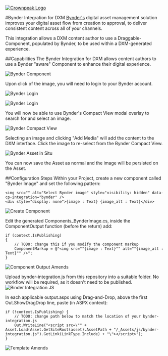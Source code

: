 <a href="https://www.crownpeak.com/" target="_blank">![Crownpeak Logo](../../../images/logo/crownpeak-logo.png?raw=true "Crownpeak Logo")</a>

#Bynder Integration for DXM
<a href="https://www.bynder.com/en/" target="_blank">Bynder's</a> digital asset management solution improves your
digital asset flow from creation to approval, to deliver consistent content across all of your channels.

This integration allows a DXM content author to use a Draggable-Component, populated by Bynder, to be used within a
DXM-generated experience.

##Capabilities
The Bynder Integration for DXM allows content authors to use a Bynder "aware" Component to enhance their digital
experience.

![Bynder Component](../../../images/screenshots/bynder-component.png?raw=true "Bynder Component")

Upon click of the image, you will need to login to your Bynder account.

![Bynder Login](../../images/screenshots/bynder-login-1.png?raw=true "Bynder Login")

![Bynder Login](../../images/screenshots/bynder-login-2.png?raw=true "Bynder Login")

You will now be able to use Bynder's Compact View modal overlay to search for and select an image.

![Bynder Compact View](../../images/screenshots/bynder-compact-view.png?raw=true "Bynder Company View")

Selecting an image and clicking "Add Media" will add the content to the DXM interface. Click the image to re-select
from the Bynder Compact View.

![Bynder Asset in Situ](../../images/screenshots/bynder-asset-in-situ.png?raw=true "Bynder Asset in Situ")

You can now save the Asset as normal and the image will be persisted on the Asset.

##Configuration Steps
Within your Project, create a new component called "Bynder Image" and set the following pattern:
```
<img src="" alt="Select Bynder image" style="visibility: hidden" data-cp-integration="bynder" />
<div style="display: none">{image : Text} {image_alt : Text}</div>
```
![Create Component](../../images/screenshots/create-component.png?raw=true "Create Component")

Edit the generated Components_BynderImage.cs, inside the ComponentOutput function (before the return) add:
```
if (context.IsPublishing)
{
    // TODO: change this if you modify the component markup
    ComponentMarkup = @"<img src=""{image : Text}"" alt=""{image_alt : Text}"" />";
}
```
![Component Output Amends](../../images/screenshots/component-output-amends.png?raw=true "Component Output Amends")

Upload bynder-integration.js from this repository into a suitable folder. No workflow will be required, as it doesn't
need to be published.
![Binder Integration JS](../../images/screenshots/bynder-integration-js.png?raw=true "Binder Integration JS")

In each applicable output.aspx using Drag-and-Drop, above the first Out.ShowDragDrop line, paste (in ASPX context):
```
if (!context.IsPublishing) {
    // TODO: change path below to match the location of your bynder-integration.js
    Out.WriteLine("<script src=\"" + Asset.Load(Asset.GetSiteRoot(asset).AssetPath + "/_Assets/js/bynder-integration.js").GetLink(LinkType.Include) + "\"></script>");
}
```
![Template Amends](../../images/screenshots/template-amends.png?raw=true "Template Amends")